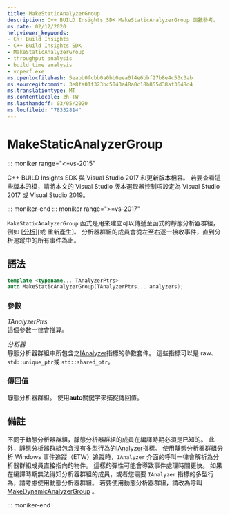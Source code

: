 ```yaml
---
title: MakeStaticAnalyzerGroup
description: C++ BUILD Insights SDK MakeStaticAnalyzerGroup 函數參考。
ms.date: 02/12/2020
helpviewer_keywords:
- C++ Build Insights
- C++ Build Insights SDK
- MakeStaticAnalyzerGroup
- throughput analysis
- build time analysis
- vcperf.exe
ms.openlocfilehash: 5eabb0fcbb0a0bb0eea0f4e6bbf27b8e4c53c3ab
ms.sourcegitcommit: 3e8fa01f323bc5043a48a0c18b855d38af3648d4
ms.translationtype: MT
ms.contentlocale: zh-TW
ms.lasthandoff: 03/05/2020
ms.locfileid: "78332814"
---
```

# <a name="makestaticanalyzergroup"></a>MakeStaticAnalyzerGroup

::: moniker range="<=vs-2015"

C++ BUILD Insights SDK 與 Visual Studio 2017 和更新版本相容。 若要查看這些版本的檔，請將本文的 Visual Studio 版本選取器控制項設定為 Visual Studio 2017 或 Visual Studio 2019。

::: moniker-end
::: moniker range=">=vs-2017"

`MakeStaticAnalyzerGroup` 函式是用來建立可以傳遞至函式的靜態分析器群組，例如 [[分析](analyze.md)][或 [](relog.md)重新產生]。 分析器群組的成員會從左至右逐一接收事件，直到分析追蹤中的所有事件為止。

## <a name="syntax"></a>語法

```cpp
template <typename... TAnalyzerPtrs>
auto MakeStaticAnalyzerGroup(TAnalyzerPtrs... analyzers);
```

### <a name="parameters"></a>參數

*TAnalyzerPtrs*\
這個參數一律會推算。

*分析器*\
靜態分析器群組中所包含之[IAnalyzer](../other-types/ianalyzer-class.md)指標的參數套件。 這些指標可以是 raw、`std::unique_ptr`或 `std::shared_ptr`。

### <a name="return-value"></a>傳回值

靜態分析器群組。 使用**auto**關鍵字來捕捉傳回值。

## <a name="remarks"></a>備註

不同于動態分析器群組，靜態分析器群組的成員在編譯時期必須是已知的。 此外，靜態分析器群組包含沒有多型行為的[IAnalyzer](../other-types/ianalyzer-class.md)指標。 使用靜態分析器群組分析 Windows 事件追蹤（ETW）追蹤時，`IAnalyzer` 介面的呼叫一律會解析為分析器群組成員直接指向的物件。 這樣的彈性可能會導致事件處理時間更快。 如果在編譯時期無法得知分析器群組的成員，或者您需要 `IAnalyzer` 指標的多型行為，請考慮使用動態分析器群組。 若要使用動態分析器群組，請改為呼叫[MakeDynamicAnalyzerGroup](make-static-analyzer-group.md) 。

::: moniker-end
